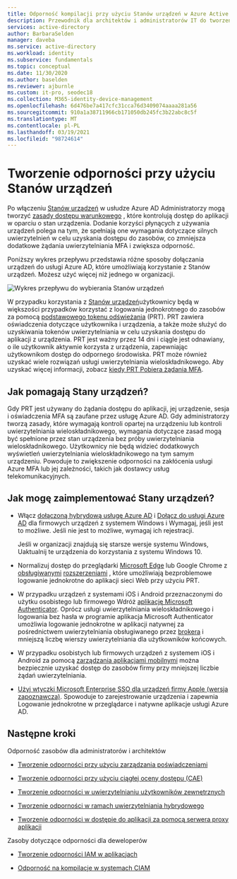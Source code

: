```yaml
---
title: Odporność kompilacji przy użyciu Stanów urządzeń w Azure Active Directory
description: Przewodnik dla architektów i administratorów IT do tworzenia odporności przy użyciu Stanów urządzeń
services: active-directory
author: BarbaraSelden
manager: daveba
ms.service: active-directory
ms.workload: identity
ms.subservice: fundamentals
ms.topic: conceptual
ms.date: 11/30/2020
ms.author: baselden
ms.reviewer: ajburnle
ms.custom: it-pro, seodec18
ms.collection: M365-identity-device-management
ms.openlocfilehash: 6d476be7a417cfc31cca76d3409074aaaa281a56
ms.sourcegitcommit: 910a1a38711966cb171050db245fc3b22abc8c5f
ms.translationtype: MT
ms.contentlocale: pl-PL
ms.lasthandoff: 03/19/2021
ms.locfileid: "98724614"
---
```

# <a name="build-resilience-with-device-states"></a>Tworzenie odporności przy użyciu Stanów urządzeń

Po włączeniu [Stanów urządzeń](../devices/overview.md) w usłudze Azure AD Administratorzy mogą tworzyć [zasady dostępu warunkowego](../conditional-access/overview.md) , które kontrolują dostęp do aplikacji w oparciu o stan urządzenia. Dodanie korzyści płynących z używania urządzeń polega na tym, że spełniają one wymagania dotyczące silnych uwierzytelnień w celu uzyskania dostępu do zasobów, co zmniejsza dodatkowe żądania uwierzytelniania MFA i zwiększa odporność. 

Poniższy wykres przepływu przedstawia różne sposoby dołączania urządzeń do usługi Azure AD, które umożliwiają korzystanie z Stanów urządzeń. Możesz użyć więcej niż jednego w organizacji.

![Wykres przepływu do wybierania Stanów urządzeń](./media/resilience-with-device-states/admin-resilience-devices.png)

W przypadku korzystania z [Stanów urządzeń](../devices/overview.md)użytkownicy będą w większości przypadków korzystać z logowania jednokrotnego do zasobów za pomocą [podstawowego tokenu odświeżania](../devices/concept-primary-refresh-token.md) (PRT). PRT zawiera oświadczenia dotyczące użytkownika i urządzenia, a także może służyć do uzyskiwania tokenów uwierzytelniania w celu uzyskania dostępu do aplikacji z urządzenia. PRT jest ważny przez 14 dni i ciągle jest odnawiany, o ile użytkownik aktywnie korzysta z urządzenia, zapewniając użytkownikom dostęp do odpornego środowiska. PRT może również uzyskać wiele rozwiązań usługi uwierzytelniania wieloskładnikowego. Aby uzyskać więcej informacji, zobacz [kiedy PRT Pobiera żądania MFA](../devices/concept-primary-refresh-token.md).

## <a name="how-do-device-states-help"></a>Jak pomagają Stany urządzeń?

Gdy PRT jest używany do żądania dostępu do aplikacji, jej urządzenie, sesja i oświadczenia MFA są zaufane przez usługę Azure AD. Gdy administratorzy tworzą zasady, które wymagają kontroli opartej na urządzeniu lub kontroli uwierzytelniania wieloskładnikowego, wymagania dotyczące zasad mogą być spełnione przez stan urządzenia bez próby uwierzytelniania wieloskładnikowego. Użytkownicy nie będą widzieć dodatkowych wyświetleń uwierzytelniania wieloskładnikowego na tym samym urządzeniu. Powoduje to zwiększenie odporności na zakłócenia usługi Azure MFA lub jej zależności, takich jak dostawcy usług telekomunikacyjnych.

## <a name="how-do-i-implement-device-states"></a>Jak mogę zaimplementować Stany urządzeń?

* Włącz [dołączoną hybrydową usługę Azure AD](../devices/hybrid-azuread-join-plan.md) i [Dołącz do usługi Azure AD](../devices/azureadjoin-plan.md) dla firmowych urządzeń z systemem Windows i Wymagaj, jeśli jest to możliwe. Jeśli nie jest to możliwe, wymagaj ich rejestracji.

  Jeśli w organizacji znajdują się starsze wersje systemu Windows, Uaktualnij te urządzenia do korzystania z systemu Windows 10.

* Normalizuj dostęp do przeglądarki [Microsoft Edge](/deployedge/microsoft-edge-security-identity) lub Google Chrome z [obsługiwanymi](https://chrome.google.com/webstore/detail/windows-10-accounts/ppnbnpeolgkicgegkbkbjmhlideopiji) [rozszerzeniami](https://chrome.google.com/webstore/detail/office/ndjpnladcallmjemlbaebfadecfhkepb) , które umożliwiają bezproblemowe logowanie jednokrotne do aplikacji sieci Web przy użyciu PRT.

* W przypadku urządzeń z systemami iOS i Android przeznaczonymi do użytku osobistego lub firmowego Wdróż [aplikację Microsoft Authenticator](../user-help/user-help-auth-app-overview.md). Oprócz usługi uwierzytelniania wieloskładnikowego i logowania bez hasła w programie aplikacja Microsoft Authenticator umożliwia logowanie jednokrotne w aplikacji natywnej za pośrednictwem uwierzytelniania obsługiwanego przez [brokera](../develop/msal-android-single-sign-on.md) i mniejszą liczbę wierszy uwierzytelniania dla użytkowników końcowych.

* W przypadku osobistych lub firmowych urządzeń z systemem iOS i Android za pomocą [zarządzania aplikacjami mobilnymi](/mem/intune/apps/app-management) można bezpiecznie uzyskać dostęp do zasobów firmy przy mniejszej liczbie żądań uwierzytelniania. 

* [Użyj wtyczki Microsoft Enterprise SSO dla urządzeń firmy Apple (wersja zapoznawcza)](../develop/apple-sso-plugin.md). Spowoduje to zarejestrowanie urządzenia i zapewnia Logowanie jednokrotne w przeglądarce i natywne aplikacje usługi Azure AD. 

## <a name="next-steps"></a>Następne kroki
Odporność zasobów dla administratorów i architektów
 
* [Tworzenie odporności przy użyciu zarządzania poświadczeniami](resilience-in-credentials.md)

* [Tworzenie odporności przy użyciu ciągłej oceny dostępu (CAE)](resilience-with-continuous-access-evaluation.md)

* [Tworzenie odporności w uwierzytelnianiu użytkowników zewnętrznych](resilience-b2b-authentication.md)

* [Tworzenie odporności w ramach uwierzytelniania hybrydowego](resilience-in-hybrid.md)

* [Tworzenie odporności w dostępie do aplikacji za pomocą serwera proxy aplikacji](resilience-on-premises-access.md)


Zasoby dotyczące odporności dla deweloperów

* [Tworzenie odporności IAM w aplikacjach](resilience-app-development-overview.md)

* [Odporność na kompilacje w systemach CIAM](resilience-b2c.md)